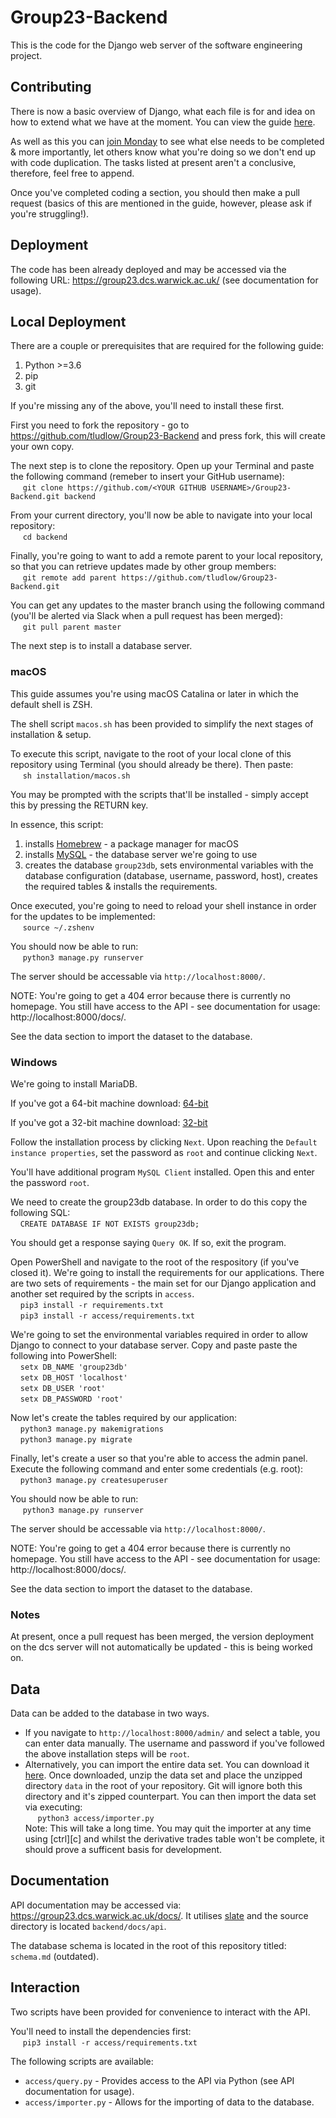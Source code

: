 # Group23-Backend
This is the code for the Django web server of the software engineering project. 

## Contributing
There is now a basic overview of Django, what each file is for and idea on how to extend what we have at the moment. You can view the guide  [here](https://github.com/tludlow/Group23-Backend/blob/master/guide.pdf).

As well as this you can [join Monday](https://group651.monday.com/users/sign_up?invitationId=8988391078060137000) to see what else needs to be completed & more importantly, let others know what you're doing so we don't end up with code duplication. The tasks listed at present aren't a conclusive, therefore, feel free to append.

Once you've completed coding a section, you should then make a pull request (basics of this are mentioned in the guide, however, please ask if you're struggling!).

## Deployment
The code has been already deployed and may be accessed via the following URL:
https://group23.dcs.warwick.ac.uk/ (see documentation for usage).

## Local Deployment
There are a couple or prerequisites that are required for the following guide:
1. Python >=3.6
2. pip
3. git  

If you're missing any of the above, you'll need to install these first.

First you need to fork the repository - go to https://github.com/tludlow/Group23-Backend and press fork, this will create your own copy.

The next step is to clone the repository. Open up your Terminal and paste the following command (remeber to insert your GitHub username):  
&nbsp;&nbsp;&nbsp;&nbsp; `git clone https://github.com/<YOUR GITHUB USERNAME>/Group23-Backend.git backend`  

From your current directory, you'll now be able to navigate into 
your local repository:  
&nbsp;&nbsp;&nbsp;&nbsp; `cd backend`   

Finally, you're going to want to add a remote parent to your local repository, so that you can retrieve updates made by other group members:   
&nbsp;&nbsp;&nbsp;&nbsp; `git remote add parent https://github.com/tludlow/Group23-Backend.git`    

You can get any updates to the master branch using the following command (you'll be alerted via Slack when a pull request has been merged):  
&nbsp;&nbsp;&nbsp;&nbsp; `git pull parent master`


The next step is to install a database server.

### macOS
This guide assumes you're using macOS Catalina or later in which the default shell is ZSH.

The shell script `macos.sh` has been provided to simplify the next stages of installation & setup.

To execute this script, navigate to the root of your local clone of this repository using Terminal (you should already be there). Then paste:  
&nbsp;&nbsp;&nbsp;&nbsp; `sh installation/macos.sh`  

You may be prompted with the scripts that'll be installed - simply accept this by pressing the RETURN key. 

In essence, this script:
1. installs [Homebrew](https://brew.sh) - a package manager for macOS
2. installs [MySQL](https://www.mysql.com) - the database server we're going to use 
3. creates the database `group23db`, sets environmental variables with the database configuration (database, username, password, host), creates the required tables & installs the requirements.

Once executed, you're going to need to reload your shell instance in order for the updates to be implemented:  
&nbsp;&nbsp;&nbsp;&nbsp; `source ~/.zshenv`

You should now be able to run:  
&nbsp;&nbsp;&nbsp;&nbsp; `python3 manage.py runserver`  

The server should be accessable via `http://localhost:8000/`.

NOTE: You're going to get a 404 error because there is currently no homepage. You still have access to the API - see documentation for usage: http://localhost:8000/docs/.

See the data section to import the dataset to the database.

### Windows
We're going to install MariaDB.  

If you've got a 64-bit machine download: [64-bit](https://downloads.mariadb.org/interstitial/mariadb-10.4.12/winx64-packages/mariadb-10.4.12-winx64.msi/from/http%3A//mariadb.mirror.triple-it.nl/)


If you've got a 32-bit machine download: [32-bit](https://downloads.mariadb.org/interstitial/mariadb-10.4.12/win32-packages/mariadb-10.4.12-win32.msi/from/http%3A//mariadb.mirror.triple-it.nl/)

Follow the installation process by clicking `Next`. Upon reaching the `Default instance properties`, set the password as `root` and continue clicking `Next`. 

You'll have additional program `MySQL Client` installed. Open this and enter the password `root`. 

We need to create the group23db database. In order to do this copy the following SQL:  
&nbsp;&nbsp;&nbsp;&nbsp;`CREATE DATABASE IF NOT EXISTS group23db;`

You should get a response saying `Query OK`. If so, exit the program. 

Open PowerShell and navigate to the root of the respository (if you've closed it). We're going to install the requirements for our applications. There are two sets of requirements - the main set for our Django application and another set required by the scripts in `access`.  
&nbsp;&nbsp;&nbsp;&nbsp;`pip3 install -r requirements.txt`  
&nbsp;&nbsp;&nbsp;&nbsp;`pip3 install -r access/requirements.txt`

We're going to set the environmental variables required in order to allow Django to connect to your database server. Copy and paste paste the following into PowerShell:  
&nbsp;&nbsp;&nbsp;&nbsp;`setx DB_NAME 'group23db'`  
&nbsp;&nbsp;&nbsp;&nbsp;`setx DB_HOST 'localhost'`  
&nbsp;&nbsp;&nbsp;&nbsp;`setx DB_USER 'root'`  
&nbsp;&nbsp;&nbsp;&nbsp;`setx DB_PASSWORD 'root'`

Now let's create the tables required by our application:  
&nbsp;&nbsp;&nbsp;&nbsp;`python3 manage.py makemigrations`  
&nbsp;&nbsp;&nbsp;&nbsp;`python3 manage.py migrate`

Finally, let's create a user so that you're able to access the admin panel. Execute the following command and enter some credentials (e.g. root):   
&nbsp;&nbsp;&nbsp;&nbsp;`python3 manage.py createsuperuser`

You should now be able to run:  
&nbsp;&nbsp;&nbsp;&nbsp; `python3 manage.py runserver`  

The server should be accessable via `http://localhost:8000/`.

NOTE: You're going to get a 404 error because there is currently no homepage. You still have access to the API - see documentation for usage: http://localhost:8000/docs/.

See the data section to import the dataset to the database.

### Notes
At present, once a pull request has been merged, the version deployment on the dcs server will not automatically be updated - this is being worked on. 

## Data
Data can be added to the database in two ways.
* If you navigate to  `http://localhost:8000/admin/` and select a table, you can enter data manually. The username and password if you've followed the above installation steps will be `root`.
* Alternatively, you can import the entire data set. You can download it [here](https://drive.google.com/open?id=1qUfmmqi22YMCp7R0KIyZfj4vKYw3PqcC). Once downloaded, unzip the data set and place the unzipped directory `data` in the root of your repository. Git will ignore both
this directory and it's zipped counterpart. You can then import the data set via executing:  
&nbsp;&nbsp;&nbsp;&nbsp; `python3 access/importer.py`  
Note: This will take a long time. You may quit the importer at any time using [ctrl][c] and whilst the derivative trades table won't be complete, it should prove a sufficent basis for development.


## Documentation
API documentation may be accessed via: https://group23.dcs.warwick.ac.uk/docs/. It utilises [slate](https://github.com/slatedocs/slate) and the source directory is located `backend/docs/api`.

The database schema is located in the root of this repository titled: `schema.md` (outdated).

## Interaction
Two scripts have been provided for convenience to interact with the API. 

You'll need to install the dependencies first:  
&nbsp;&nbsp;&nbsp;&nbsp; `pip3 install -r access/requirements.txt`  

The following scripts are available:
* `access/query.py` - Provides access to the API via Python (see API
  documentation for usage).
* `access/importer.py` - Allows for the importing of data to the database.
